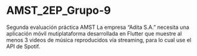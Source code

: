 # AMST_2EP_Grupo-9
Segunda evaluación práctica AMST
La empresa “Adita S.A.” necesita una aplicación móvil mutiplataforma desarrollada en Flutter que muestre al
menos 3 videos de música reproducidos vía streaming, para lo cual use el API de Spotif.
